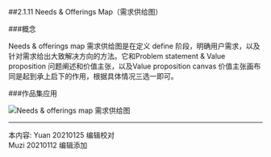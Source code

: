 ##2.1.11 Needs & Offerings Map（需求供给图）

###概念

Needs & offerings map 需求供给图是在定义 define 阶段，明确用户需求，以及针对需求给出大致解决方向的方法。它和Problem statement & Value proposition 问题阐述和价值主张，以及Value proposition canvas 价值主张画布 同是起到承上启下的作用，根据具体情况三选一即可。


###作品集应用

![Needs & offerings map 需求供给图](http://kitpic.makebi.net/2021/ixd_22.jpg)






---
本内容:
Yuan 20210125 编辑校对   
Muzi 20210112 编辑添加
